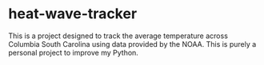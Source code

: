 # heat-wave-tracker
This is a project designed to track the average temperature across Columbia South Carolina using data provided by the NOAA. This is purely a personal project to improve my Python.
